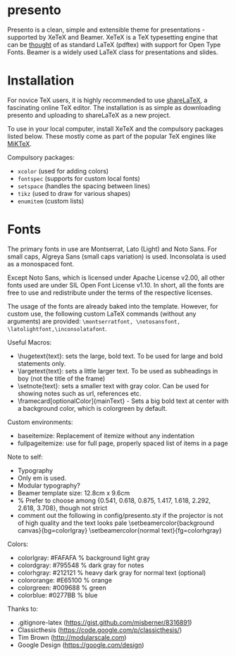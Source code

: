 presento
========

Presento is a clean, simple and extensible theme for presentations - supported by XeTeX and Beamer. XeTeX is a TeX typesetting engine that can be [thought](http://tex.stackexchange.com/questions/3393/what-is-xetex-exactly-and-why-should-i-use-it) of as standard LaTeX (pdftex) with support for Open Type Fonts. Beamer is a widely used LaTeX class for presentations and slides.

# Installation

For novice TeX users, it is highly recommended to use [shareLaTeX](http://www.sharelatex.com/), a fascinating online TeX editor. The installation is as simple as downloading presento and uploading to shareLaTeX as a new project.

To use in your local computer, install XeTeX and the compulsory packages listed below. These mostly come as part of the popular TeX engines like [MiKTeX](http://miktex.org/).

Compulsory packages:
* `xcolor` (used for adding colors)
* `fontspec` (supports for custom local fonts)
* `setspace` (handles the spacing between lines)
* `tikz` (used to draw for various shapes)
* `enumitem` (custom lists)

# Fonts

The primary fonts in use are Montserrat, Lato (Light) and Noto Sans. For small caps, Algreya Sans (small caps variation) is used. Inconsolata is used as a monospaced font.

Except Noto Sans, which is licensed under Apache License v2.00, all other fonts used are under SIL Open Font License v1.10. In short, all the fonts are free to use and redistribute under the terms of the respective licenses. 

The usage of the fonts are already baked into the template. However, for custom use, the following custom LaTeX commands (without any arguments) are provided: `\montserratfont, \notosansfont, \latolightfont,\inconsolatafont`.


Useful Macros:

- \hugetext{text}: sets the large, bold text. To be used for large and bold statements only.
- \largetext{text}: sets a little larger text. To be used as subheadings in boy (not the title of the frame)
- \setnote{text}: sets a smaller text with gray color. Can be used for showing notes such as url, references etc.
- \framecard[optionalColor]{mainText} - Sets a big bold text at center with a background color, which is colorgreen by default.

Custom environments:
- baseitemize: Replacement of itemize without any indentation
- fullpageitemize: use for full page, properly spaced list of items in a page

Note to self:
- Typography
- Only em is used.
- Modular typography?
- Beamer template size: 12.8cm x 9.6cm
- % Prefer to choose among {0.541, 0.618, 0.875, 1.417, 1.618, 2.292, 2.618, 3.708}, though not strict
- comment out the following in config/presento.sty if the projector is not of high quality and the text looks pale
   \setbeamercolor{background canvas}{bg=colorlgray}
   \setbeamercolor{normal text}{fg=colorhgray}


Colors:
- colorlgray: #FAFAFA % background light gray
- colordgray: #795548 % dark gray for notes
- colorhgray: #212121 % heavy dark gray for normal text (optional)
- colororange: #E65100 % orange
- colorgreen: #009688 % green
- colorblue: #0277BB % blue


Thanks to:
- .gitignore-latex (https://gist.github.com/misberner/8316891)
- Classicthesis (https://code.google.com/p/classicthesis/)
- Tim Brown (http://modularscale.com)
- Google Design (https://google.com/design)